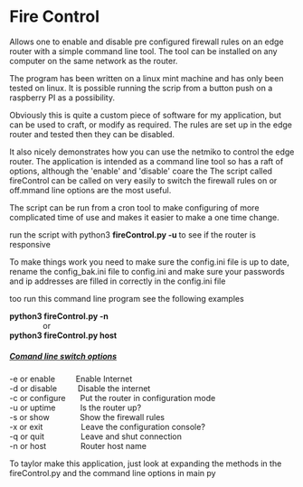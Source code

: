 <h1>Fire Control</h1>
<style>
p {indent-text: 0em;}
</style>

Allows one to enable and disable pre configured firewall rules on an edge router with a simple command line tool.
The tool can be installed on any computer on the same network as the router. 

The program has been written on a linux mint machine and has only been tested on linux.
It is possible running the scrip from a button push on a raspberry PI as a possibility. 

Obviously this is quite a custom piece of software for my application, but can be used to craft, or modify as required. 
The rules are set up in the edge router and tested then they can be disabled.

It also nicely demonstrates how you can use the netmiko to control the edge router.
The application is intended as a command line tool so has a raft of options, although the 'enable' and 'disable' coare the 
The script called fireControl can be called on very easily to switch the firewall rules on or off.mmand line options are the most useful.

The script can be run from a cron tool to make configuring of more complicated time of use and makes it easier to make a one time change.

run the script with python3 <b>fireControl.py -u </b> to see if the router is responsive

To make things work you need to make sure the config.ini file is up to date, rename the config_bak.ini file to config.ini and make sure your passwords and ip addresses are filled in correctly in the config.ini file
  
too run this command line program see the following examples
  
  <b>python3 fireControl.py -n</b> 
          <br>   &nbsp;&nbsp;&nbsp;&nbsp;&nbsp;&nbsp;&nbsp; &nbsp;&nbsp;&nbsp;&nbsp;&nbsp;&nbsp;  or<br>
  <b>python3 fireControl.py host</b>
<h5><u>Comand line switch options</u></h5>  


-e or enable   &emsp;&ensp;&nbsp;&nbsp;   Enable Internet <br>
-d or disable   &emsp; &ensp;&nbsp; Disable the internet   
-c or configure &emsp;&nbsp;  Put the router in configuration mode <br>
-u or uptime   &emsp; &emsp;&nbsp;   Is the router up? <br>
-s or show    &emsp;&emsp;  &emsp;   Show the firewall rules<br> 
-x or exit    &emsp; &emsp;&emsp;&emsp;   Leave the configuration console?<br> 
-q or quit    &emsp; &emsp;&emsp;&ensp;&nbsp;   Leave and shut connection<br>
-n or host    &emsp; &emsp;&emsp;&ensp;   Router host name<br>

To taylor make this application, just look at expanding the methods in the fireControl.py
and the command line options in main py